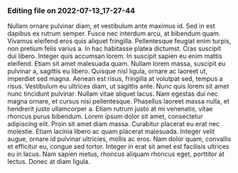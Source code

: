 

### Editing file on 2022-07-13_17-27-44

Nullam ornare pulvinar diam, et vestibulum ante maximus id. Sed in est dapibus ex rutrum semper. Fusce nec interdum arcu, at bibendum quam. Vivamus eleifend eros quis aliquet fringilla. Pellentesque feugiat enim turpis, non pretium felis varius a. In hac habitasse platea dictumst. Cras suscipit dui libero. Integer quis accumsan lorem. In suscipit sapien eu enim mattis eleifend. Etiam sit amet malesuada quam. Nullam lorem massa, suscipit eu pulvinar a, sagittis eu libero. Quisque nisl ligula, ornare ac laoreet ut, imperdiet sed magna. Aenean est risus, fringilla at volutpat sed, tempus a risus.
Vestibulum eu ultrices diam, ut sagittis ante. Nunc quis lorem sit amet nunc tincidunt pulvinar. Nullam vitae aliquet lacus. Nam egestas dui nec magna ornare, et cursus nisi pellentesque. Phasellus laoreet massa nulla, et hendrerit justo ullamcorper a. Etiam rutrum justo at mi venenatis, vitae rhoncus purus bibendum. Lorem ipsum dolor sit amet, consectetur adipiscing elit. Proin sit amet diam massa. Curabitur placerat eu erat nec molestie. Etiam lacinia libero ac quam placerat malesuada. Integer velit augue, ornare id pulvinar ultricies, mollis ac eros. Nam dolor quam, convallis et efficitur eu, congue sed tortor. Integer in erat sit amet est facilisis ultrices eu in lacus. Nam sapien metus, rhoncus aliquam rhoncus eget, porttitor at lectus. Donec at diam ligula.


